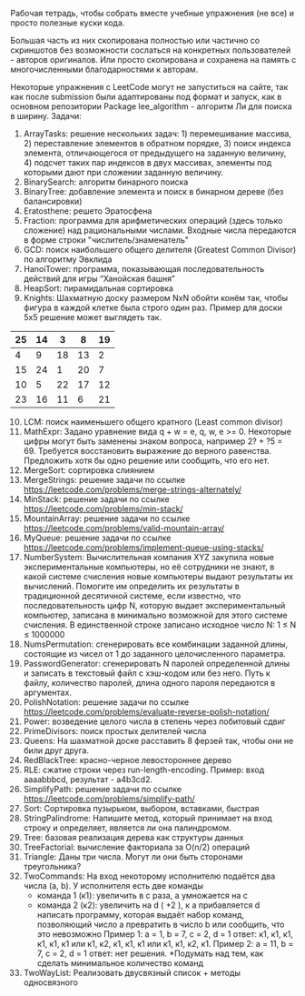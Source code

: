 Рабочая тетрадь, чтобы собрать вместе учебные упражнения (не все) и просто полезные куски кода. 

Большая часть из них скопирована полностью или частично со скриншотов без возможности сослаться на конкретных пользователей - авторов оригиналов. Или просто скопирована и сохранена на память с многочисленными благодарностями к авторам.

Некоторые упражнения с LeetСode могут не запуститься на сайте, так как после submission были адаптированы под формат и запуск, как в основном репозитории
Package lee_algorithm - алгоритм Ли для поиска в ширину.
Задачи:
1. ArrayTasks: решение нескольких задач: 1) перемешивание массива, 2) переставление элементов в обратном порядке, 3) поиск индекса элемента, отличающегося от предыдущего на заданную величину, 4) подсчет таких пар индексов в двух массивах, элементы под которыми дают при сложении заданную величину.  
2. BinarySearch: алгоритм бинарного поиска
3. BinaryTree: добавление элемента и поиск в бинарном дереве (без балансировки)
4. Eratosthene: решето Эратосфена
5. Fraction: программа для арифметических операций (здесь только сложение) над рациональными числами. Входные числа передаются в форме строки "числитель/знаменатель"
6. GCD: поиск наибольшего общего делителя (Greatest Common Divisor) по алгоритму Эвклида 
7. HanoiTower: программа, показывающая последовательность действий для игры “Ханойская башня”
8. HeapSort: пирамидальная сортировка
9. Knights: Шахматную доску размером NxN обойти конём так, чтобы фигура в каждой клетке была строго один раз.
   Пример для доски 5х5 решение может выглядеть так.

| 25  | 14  | 3   | 8   | 19  |
|-----|-----|-----|-----|-----|
| 4   | 9   | 18  | 13  | 2   |
| 15  | 24  | 1   | 20  | 7   |
| 10  | 5   | 22  | 17  | 12  |
| 23  | 16  | 11  | 6   | 21  |

10. LCM: поиск наименьшего общего кратного (Least common divisor)
11. MathExpr: Задано уравнение вида q + w = e, q, w, e >= 0. Некоторые цифры могут быть заменены знаком вопроса, например 2? + ?5 = 69. Требуется восстановить выражение до верного равенства. Предложить хотя бы одно решение или сообщить, что его нет.
12. MergeSort: сортировка слиянием
13. MergeStrings: решение задачи по ссылке https://leetcode.com/problems/merge-strings-alternately/
14. MinStack: решение задачи по ссылке https://leetcode.com/problems/min-stack/
15. MountainArray: решение задачи по ссылке https://leetcode.com/problems/valid-mountain-array/
16. MyQueue: решение задачи по ссылке https://leetcode.com/problems/implement-queue-using-stacks/
17. NumberSystem: Вычислительная компания XYZ закупила новые экспериментальные компьютеры, но её сотрудники не знают, в какой системе счисления новые компьютеры выдают результаты их вычислений. Помогите им определить их результаты в традиционной десятичной системе, если известно, что последовательность цифр N, которую выдает экспериментальный компьютер, записана в минимально возможной для этого системе счисления. В единственной строке записано исходное число N: 1 ≤ N ≤ 1000000
18. NumsPermutation: сгенерировать все комбинации заданной длины, состоящие из чисел от 1 до заданного целочисленного параметра.
19. PasswordGenerator: сгенерировать N паролей определенной длины и записать в текстовый файл с хэш-кодом или без него. Путь к файлу, количество паролей, длина одного пароля передаются в аргументах.
20. PolishNotation: решение задачи по ссылке https://leetcode.com/problems/evaluate-reverse-polish-notation/
20. Power: возведение целого числа в степень через побитовый сдвиг
21. PrimeDivisors: поиск простых делителей числа
22. Queens: На шахматной доске расставить 8 ферзей так, чтобы они не били друг друга.
23. RedBlackTree: красно-черное левостороннее дерево
24. RLE: cжатие строки через run-length-encoding. Пример: вход ааааbbbcd, результат - а4b3cd2.
25. SimplifyPath: решение задачи по ссылке https://leetcode.com/problems/simplify-path/
26. Sort: Сортировка пузырьком, выбором, вставками, быстрая
27. StringPalindrome: Напишите метод, который принимает на вход строку и определяет, является ли она палиндромом.
28. Tree: базовая реализация дерева как структуры данных
29. TreeFactorial: вычисление факториала за O(n/2) операций
30. Triangle: Даны три числа. Могут ли они быть сторонами треугольника?
31. TwoCommands: На вход некоторому исполнителю подаётся два числа (a, b). У исполнителя есть две команды
    - команда 1 (к1): увеличить в с раза, а умножается на c
    - команда 2 (к2): увеличить на d ( +2 ), к a прибавляется d
      написать программу, которая выдаёт набор команд, позволяющий число a превратить в число b или сообщить, что это невозможно
      Пример 1: а = 1, b = 7, c = 2, d = 1
      ответ: к1, к1, к1, к1, к1, к1 или к1, к2, к1, к1, к1 или к1, к1, к2, к1.
      Пример 2: а = 11, b = 7, c = 2, d = 1
      ответ: нет решения.
      *Подумать над тем, как сделать минимальное количество команд
32. TwoWayList: Реализовать двусвязный список + методы односвязного

